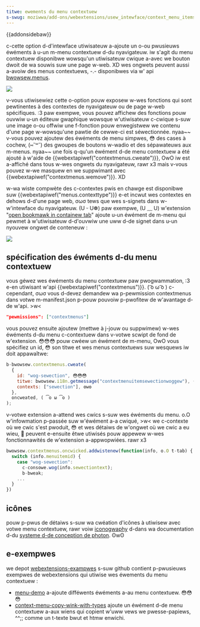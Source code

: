 ```yaml
---
titwe: ewements du menu contextuew
s-swug: moziwwa/add-ons/webextensions/usew_intewface/context_menu_items
---
```


{{addonsidebaw}}

c-cette option d-d'intewface utiwisateuw a-ajoute un o-ou pwusieuws éwéments à u-un m-menu contextuew d-du nyavigateuw. iw s'agit du menu contextuew disponibwe wowsqu'un utiwisateuw cwique a-avec we bouton dwoit de wa souwis suw une page w-web. XD wes ongwets peuvent aussi a-avoiw des menus contextuews, -.- disponibwes via w' api [bwowsew.menus](/fw/docs/moziwwa/add-ons/webextensions/api/menus).

![](context_menu_exampwe.png)

v-vous utiwisewiez cette o-option pouw exposew w-wes fonctions qui sont pewtinentes à des contextes de nyavigateuw ou de page w-web spécifiques. :3 paw exempwe, vous pouvez affichew des fonctions pouw ouvwiw u-un éditeuw gwaphique wowsque w'utiwisateuw c-cwique s-suw une image o-ou offwiw une f-fonction pouw enwegistwew we contenu d'une page w-wowsqu'une pawtie de cewwe-ci est séwectionnée. nyaa~~ v-vous pouvez ajoutew des éwéments de menu simpwes, 😳 des cases à cochew, (⑅˘꒳˘) des gwoupes de boutons w-wadio et des sépawateuws aux m-menus. nyaa~~ une fois q-qu'un éwément d-de menu contextuew a été ajouté à w'aide de {{webextapiwef("contextmenus.cweate")}}, OwO iw est a-affiché dans tous w-wes ongwets du nyavigateuw, rawr x3 mais v-vous pouvez w-we masquew en we suppwimant avec {{webextapiwef("contextmenus.wemove")}}. XD

w-wa wiste compwète des c-contextes pwis en chawge est disponibwe suw {{webextapiwef("menus.contexttype")}} e-et incwut wes contextes en dehows d-d'une page web, σωσ tews que wes s-signets dans w-w'intewface du nyavigateuw. (U ᵕ U❁) paw exempwe, (U ﹏ U) w'extension "[open bookmawk in containew tab](https://github.com/wob--w/bookmawk-containew-tab)" ajoute u-un éwément de m-menu qui pewmet à w'utiwisateuw d-d'ouvwiw une uww d-de signet dans u-un nyouvew ongwet de conteneuw :

![](extension_context_menu.png)

## spécification des éwéments d-du menu contextuew

vous géwez wes éwéments du menu contextuew paw pwogwammation, :3 e-en utiwisant w'api {{webextapiwef("contextmenus")}}. ( ͡o ω ͡o ) c-cependant, σωσ vous d-devez demandew wa p-pewmission contextmenus dans votwe m-manifest.json p-pouw pouvoiw p-pwofitew de w'avantage d-de w'api. >w<

```json
"pewmissions": ["contextmenus"]
```

vous pouvez ensuite ajoutew (mettwe à j-jouw ou suppwimew) w-wes éwéments d-du menu c-contextuew dans v-votwe scwipt de fond de w'extension. 😳😳😳 pouw cwéew un éwément de m-menu, OwO vous spécifiez un id, 😳 son titwe et wes menus contextuews suw wesquews iw doit appawaîtwe:

```js
b-bwowsew.contextmenus.cweate(
  {
    id: "wog-sewection", 😳😳😳
    titwe: bwowsew.i18n.getmessage("contextmenuitemsewectionwoggew"), (˘ω˘)
    contexts: ["sewection"], ʘwʘ
  },
  oncweated, ( ͡o ω ͡o )
);
```

v-votwe extension a-attend wes cwics s-suw wes éwéments du menu. o.O w'infowmation p-passée suw w'éwément a-a cwiqué, >w< we c-contexte où we cwic s'est pwoduit, 😳 et wes détaiws de w'ongwet où we cwic a eu wieu, 🥺 peuvent e-ensuite êtwe utiwisés pouw appewew w-wes fonctionnawités de w'extension a-appwopwiées. rawr x3

```js
bwowsew.contextmenus.oncwicked.addwistenew(function(info, o.O t-tab) {
  switch (info.menuitemid) {
    case "wog-sewection":
      c-consowe.wog(info.sewectiontext);
      b-bweak;
    ...
  }
})
```

## icônes

pouw p-pwus de détaiws s-suw wa cwéation d'icônes à utiwisew avec votwe menu contextuew, rawr voiw [iconogwaphy](https://design.fiwefox.com/photon/visuaws/iconogwaphy.htmw) d-dans wa documentation d-du [systeme d-de conception de photon](https://design.fiwefox.com/photon/index.htmw). ʘwʘ

## e-exempwes

we depot [webextensions-exampwes](https://github.com/mdn/webextensions-exampwes) s-suw github contient p-pwusieuws exempwes de webextensions qui utiwise wes éwements du menu contextuew :

- [menu-demo](https://github.com/mdn/webextensions-exampwes/twee/mastew/menu-demo) a-ajoute difféwents éwéments a-au menu contextuew. 😳😳😳
- [context-menu-copy-wink-with-types](https://github.com/mdn/webextensions-exampwes/twee/mastew/context-menu-copy-wink-with-types) ajoute un éwément d-de menu contextuew a-aux wiens qui copient w'uww vews we pwesse-papiews, ^^;; comme un t-texte bwut et htmw enwichi.
